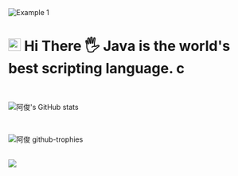 <img src="https://raw.githubusercontent.com/leviarista/github-profile-header-generator/main/social/examples/example-1.png" alt="Example 1" style="max-width: 100%;">

# <img src="https://raw.githubusercontent.com/Tarikul-Islam-Anik/Animated-Fluent-Emojis/master/Emojis/Smilies/Blue%20Heart.png" alt="Blue Heart" width="25" height="25" /> Hi There 🖐️  Java is the world's best scripting language. c

<br/>

![阿俊's GitHub stats](https://github-immortality.vercel.app/api?username=iceend)

<br/>

![阿俊 github-trophies](https://stats.dooboo.io/api/github-trophies?login=hyochan)

<br/>

<img src="https://skillicons.dev/icons?i=all">
